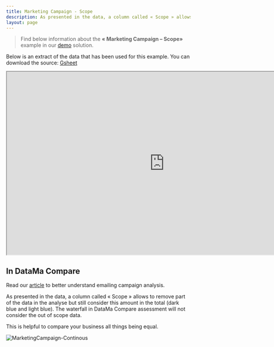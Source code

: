 ```yaml
---
title: Marketing Campaign - Scope
description: As presented in the data, a column called « Scope » allows to remove part of the data in the analyse but still consider this amount in the total (dark blue and light blue). The waterfall in DataMa Compare assessment will not consider the out of scope data.
layout: page
---
```


> Find below information about the **« Marketing Campaign – Scope»**  example in our [demo](https://solutions.datama.fr/) solution.

Below is an extract of the data that has been used for this example. You can download the source: [Gsheet](https://docs.google.com/spreadsheets/d/1bNEeqm5CfpPmYPr_t4ff1xcJkSBKoVvwJd4vKB0sDzs/edit#gid=1172240978)

<iframe src="https://docs.google.com/spreadsheets/d/e/2PACX-1vTXYphkUS8WX6Wa4GZp5LBisnEOoqdLyp9darrXuIJPqmsnv_f8Tvhq_0sNX7L2uVfIaJjonTP2j8Fm/pubhtml?gid=1172240978&amp;single=true&amp;widget=true&amp;headers=false" width="860" height="500"></iframe>

## In DataMa Compare

Read our [article](https://datama.fr/fr/2019/04/11/comment-analyser-lefficacite-dune-campagne-demailing-2/) to better understand emailing campaign analysis.

As presented in the data, a column called « Scope » allows to remove part of the data in the analyse but still consider this amount in the total (dark blue and light blue). The waterfall in DataMa Compare assessment will not consider the out of scope data.

This is helpful to compare your business all things being equal.

![MarketingCampaign-Continous]({{site.url}}/{{site.baseurl}}/assets/images/home/use_cases/MarketingCampaign-Scope.jpg)
